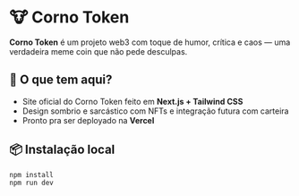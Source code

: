 # 🐮 Corno Token

**Corno Token** é um projeto web3 com toque de humor, crítica e caos — uma verdadeira meme coin que não pede desculpas.

## 🚀 O que tem aqui?

- Site oficial do Corno Token feito em **Next.js + Tailwind CSS**
- Design sombrio e sarcástico com NFTs e integração futura com carteira
- Pronto pra ser deployado na **Vercel**

## 📦 Instalação local

```bash
npm install
npm run dev
